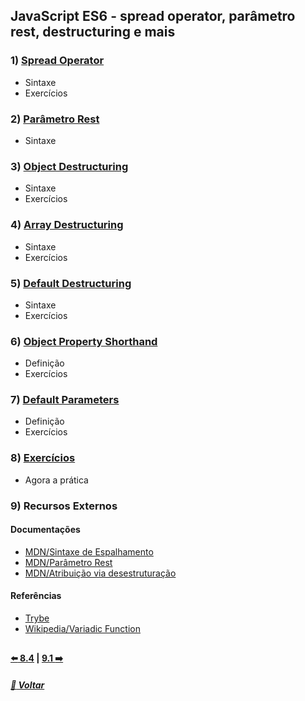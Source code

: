 ## JavaScript ES6 - spread operator, parâmetro rest, destructuring e mais

### 1) [Spread Operator](Z-conteudo-recursos/spread-operator.md#spread-operator)
- Sintaxe
- Exercícios

### 2) [Parâmetro Rest](Z-conteudo-recursos/parametro-rest.md#parâmetro-rest)
- Sintaxe

### 3) [Object Destructuring](Z-conteudo-recursos/object-destructuring.md#object-destructuring)
- Sintaxe
- Exercícios

### 4) [Array Destructuring](Z-conteudo-recursos/array-destructuring.md#array-destructuring)
- Sintaxe
- Exercícios

### 5) [Default Destructuring](Z-conteudo-recursos/default-destructuring.md#default-destructuring)
- Sintaxe
- Exercícios

### 6) [Object Property Shorthand](Z-conteudo-recursos/object-property-shorthand.md#object-property-shorthand)
- Definição
- Exercícios

### 7) [Default Parameters](Z-conteudo-recursos/default-parameters.md#default-parameters)
- Definição
- Exercícios

### 8) [Exercícios](X-agora-a-pratica/exercicios.md#exercícios)
- Agora a prática

### 9) Recursos Externos

#### Documentações
- [MDN/Sintaxe de Espalhamento](https://developer.mozilla.org/pt-BR/docs/Web/JavaScript/Reference/Operators/Spread_syntax)
- [MDN/Parâmetro Rest](https://developer.mozilla.org/en-US/docs/Web/JavaScript/Reference/Functions/rest_parameters)
- [MDN/Atribuição via desestruturação](https://developer.mozilla.org/pt-BR/docs/Web/JavaScript/Reference/Operators/Destructuring_assignment)

#### Referências
- [Trybe](https://www.betrybe.com/)
- [Wikipedia/Variadic Function](https://en.wikipedia.org/wiki/Variadic_function)

##

#### [:arrow_left: 8.4](../dia8-4#javascript-es6---higher-order-functions---reduce) | [9.1 :arrow_right:](../../bloco9-javascript-testes-assincronos/dia9-1/README.md#91-javascript-assíncrono-e-callbacks)

##### [:rocket: Voltar](https://github.com/nnnnadia/trybe-exercicios#bloco-8-higher-order-functions-do-javascript-es6)
